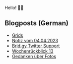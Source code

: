 Hello! 👋🏻

## Blogposts (German)
<!-- BLOG-POST-LIST:START -->
- [Grids](https://maurice-renck.de/de/notes/2023/grids)
- [Notiz vom 04.04.2023](https://maurice-renck.de/de/notes/2023/1680608632)
- [Brid.gy Twitter Support](https://maurice-renck.de/de/blog/2023/brid-gy-twitter-support)
- [Wochenrückblick 13](https://maurice-renck.de/de/blog/2023/kw13)
- [Gedanken über Fotos](https://maurice-renck.de/de/blog/2023/gedanken-ueber-fotos)
<!-- BLOG-POST-LIST:END -->

<!--
**mauricerenck/mauricerenck** is a ✨ _special_ ✨ repository because its `README.md` (this file) appears on your GitHub profile.

Here are some ideas to get you started:

- 🔭 I’m currently working on ...
- 🌱 I’m currently learning ...
- 👯 I’m looking to collaborate on ...
- 🤔 I’m looking for help with ...
- 💬 Ask me about ...
- 📫 How to reach me: ...
- 😄 Pronouns: ...
- ⚡ Fun fact: ...
-->
